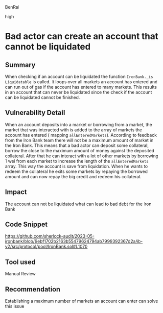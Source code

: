 BenRai

high

# Bad actor can create an account that cannot be liquidated

## Summary
When checking if an account can be liquidated the function `IronBank._is Liquidatable` is called. It loops over all markets an account has entered and can run out of gas if the account has entered to many markets. This results in an account that can never be liquidated since the check if the account can be liquidated cannot be finished. 

## Vulnerability Detail

When an account deposits into a market or borrowing from a market, the market that was interacted with is added to the array of markets the account has entered ( mapping `allEnteredMarkets`). According to feedback from the Iron Bank team there will not be a maximum amount of market in the Iron Bank. This means that a bad actor can deposit some collateral, borrow the close to the maximum amount of money against the deposited collateral. After that he can interact with a lot of other markets by borrowing 1 wei from each market to increase the length of the `allEnteredMarkets` array. This way the account is save from liquidation. When he wants to redeem the collateral he exits some markets by repaying the borrowed amount and can now repay the big credit and redeem his collateral.    

## Impact
The account can not be liquidated what can lead to bad debt for the Iron Bank

## Code Snippet
https://github.com/sherlock-audit/2023-05-ironbank/blob/9ebf1702b2163b55479624794ab7999392367d2a/ib-v2/src/protocol/pool/IronBank.sol#L1070

## Tool used

Manual Review

## Recommendation
Establishing a maximum number of markets an account can enter can solve this issue
